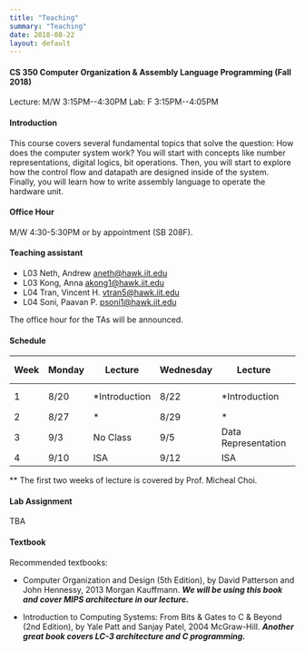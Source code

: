 ```yaml
---
title: "Teaching"
summary: "Teaching"
date: 2018-08-22
layout: default
---
```

#### CS 350 Computer Organization & Assembly Language Programming (Fall 2018)

Lecture: M/W 3:15PM--4:30PM
Lab: F 3:15PM--4:05PM

#### Introduction
This course covers several fundamental topics that solve the question: How does the computer system work? You will start with concepts like number representations, digital logics, bit operations. Then, you will start to explore how the control flow and datapath are designed inside of the system. Finally, you will learn how to write assembly language to operate the hardware unit.

#### Office Hour
M/W 4:30-5:30PM or by appointment (SB 208F).

#### Teaching assistant

* L03 Neth, Andrew      aneth@hawk.iit.edu
* L03 Kong, Anna        akong1@hawk.iit.edu
* L04 Tran, Vincent H.	vtran5@hawk.iit.edu
* L04 Soni, Paavan P.	  psoni1@hawk.iit.edu

The office hour for the TAs will be announced.
#### Schedule

| Week | Monday | Lecture       | Wednesday | Lecture             | Friday Lab |
|------|--------|---------------|-----------|---------------------|------------|
| 1    | 8/20   | *Introduction | 8/22      | *Introduction       | No Lab     |
| 2    | 8/27   | *             | 8/29      | *                   |            |
| 3    | 9/3    | No Class      | 9/5       | Data Representation |            |
| 4    | 9/10   | ISA           | 9/12      | ISA                 |            |

** The first two weeks of lecture is covered by Prof. Micheal Choi.

#### Lab Assignment
TBA

#### Textbook
Recommended textbooks:
* Computer Organization and Design (5th Edition), by David Patterson and John Hennessy, 2013 Morgan Kauffmann.
***We will be using this book and cover MIPS architecture in our lecture.***

* Introduction to Computing Systems: From Bits & Gates to C & Beyond (2nd Edition), by Yale Patt and Sanjay Patel, 2004 McGraw-Hill.
***Another great book covers LC-3 architecture and C programming.***
